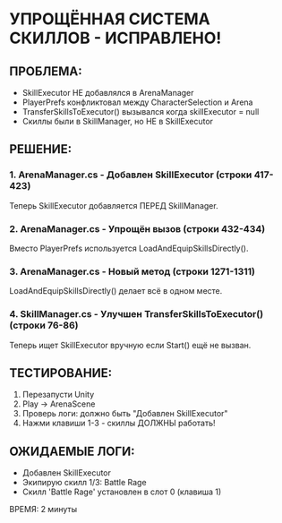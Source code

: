 # УПРОЩЁННАЯ СИСТЕМА СКИЛЛОВ - ИСПРАВЛЕНО!

## ПРОБЛЕМА:
- SkillExecutor НЕ добавлялся в ArenaManager
- PlayerPrefs конфликтовал между CharacterSelection и Arena
- TransferSkillsToExecutor() вызывался когда skillExecutor = null
- Скиллы были в SkillManager, но НЕ в SkillExecutor

## РЕШЕНИЕ:

### 1. ArenaManager.cs - Добавлен SkillExecutor (строки 417-423)
Теперь SkillExecutor добавляется ПЕРЕД SkillManager.

### 2. ArenaManager.cs - Упрощён вызов (строки 432-434)
Вместо PlayerPrefs используется LoadAndEquipSkillsDirectly().

### 3. ArenaManager.cs - Новый метод (строки 1271-1311)
LoadAndEquipSkillsDirectly() делает всё в одном месте.

### 4. SkillManager.cs - Улучшен TransferSkillsToExecutor() (строки 76-86)
Теперь ищет SkillExecutor вручную если Start() ещё не вызван.

## ТЕСТИРОВАНИЕ:
1. Перезапусти Unity
2. Play → ArenaScene
3. Проверь логи: должно быть "Добавлен SkillExecutor"
4. Нажми клавиши 1-3 - скиллы ДОЛЖНЫ работать!

## ОЖИДАЕМЫЕ ЛОГИ:
- Добавлен SkillExecutor
- Экипирую скилл 1/3: Battle Rage
- Скилл 'Battle Rage' установлен в слот 0 (клавиша 1)

ВРЕМЯ: 2 минуты
